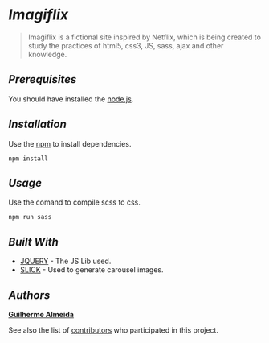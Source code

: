 # *__Imagiflix__*

>Imagiflix is a fictional site inspired by Netflix, which is being created to study the practices of html5, css3, JS, sass, ajax and other knowledge.


## __*Prerequisites*__

You should have installed the [node.js](https://nodejs.org/en/).



## __*Installation*__

Use the [npm](https://www.npmjs.com/) to install dependencies.

```node
npm install
```

## __*Usage*__

Use the comand to compile scss to css.

```node
npm run sass
```
  

## __*Built With*__

* [JQUERY](http://jquery.com/) - The JS Lib used.
* [SLICK](http://kenwheeler.github.io/slick/) - Used to generate carousel images.

## __*Authors*__

[**Guilherme Almeida**](https://guisalmeda.com)

See also the list of [contributors](https://github.com/GuiSAlmeida/Imagiflix/contributors) who participated in this project.